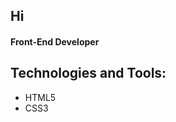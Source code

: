 <h2>Hi</h2>
<h4>Front-End Developer</h4>

<h2>Technologies and Tools:</h2>
<ul>
  <li>HTML5</li>
  <li>CSS3</li>
</ul>
